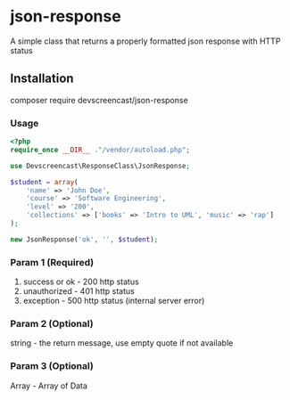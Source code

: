 # json-response
A simple class that returns a properly formatted json response with HTTP status

## Installation
composer require devscreencast/json-response

### Usage
```php
<?php
require_once __DIR__ ."/vendor/autoload.php";

use Devscreencast\ResponseClass\JsonResponse;

$student = array(
    'name' => 'John Doe',
    'course' => 'Software Engineering',
    'level' => '200',
    'collections' => ['books' => 'Intro to UML', 'music' => 'rap']
);

new JsonResponse('ok', '', $student);
```

### Param 1 (Required)
1. success or ok - 200 http status
2. unauthorized - 401 http status
3. exception - 500 http status (internal server error)

### Param 2 (Optional)
string - the return message, use empty quote if not available

### Param 3 (Optional)
Array - Array of Data
